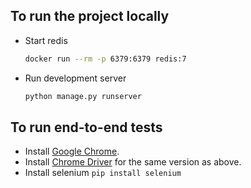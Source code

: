 ## To run the project locally
- Start redis
  ```bash
  docker run --rm -p 6379:6379 redis:7
  ```
- Run development server
  ```bash
  python manage.py runserver
  ```
## To run end-to-end tests 
- Install [Google Chrome](https://www.google.com/chrome/).
- Install [Chrome Driver]((https://googlechromelabs.github.io/chrome-for-testing/) ) for the same version as above.
- Install selenium `pip install selenium`
